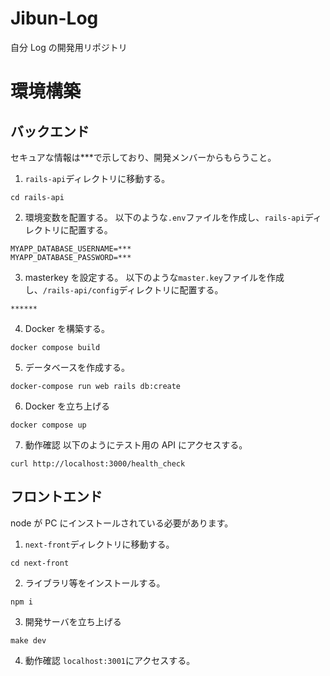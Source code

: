 # Jibun-Log

自分 Log の開発用リポジトリ

# 環境構築

## バックエンド

セキュアな情報は\*\*\*で示しており、開発メンバーからもらうこと。

1. `rails-api`ディレクトリに移動する。

```
cd rails-api
```

2. 環境変数を配置する。
   以下のような`.env`ファイルを作成し、`rails-api`ディレクトリに配置する。

```
MYAPP_DATABASE_USERNAME=***
MYAPP_DATABASE_PASSWORD=***
```

3. masterkey を設定する。
   以下のような`master.key`ファイルを作成し、`/rails-api/config`ディレクトリに配置する。

```
******
```

4. Docker を構築する。

```
docker compose build
```

5. データベースを作成する。

```
docker-compose run web rails db:create
```

6. Docker を立ち上げる

```
docker compose up
```

7. 動作確認
   以下のようにテスト用の API にアクセスする。

```
curl http://localhost:3000/health_check
```

## フロントエンド

node が PC にインストールされている必要があります。

1. `next-front`ディレクトリに移動する。

```
cd next-front
```

2. ライブラリ等をインストールする。

```
npm i
```

3. 開発サーバを立ち上げる

```
make dev
```

4. 動作確認
   `localhost:3001`にアクセスする。
